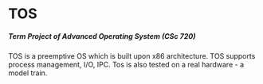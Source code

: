 # TOS
##### Term Project of Advanced Operating System (CSc 720)

TOS is a preemptive OS which is built upon x86 architecture. TOS supports process management, I/O, IPC. Tos is also tested on a real hardware - a model train.
